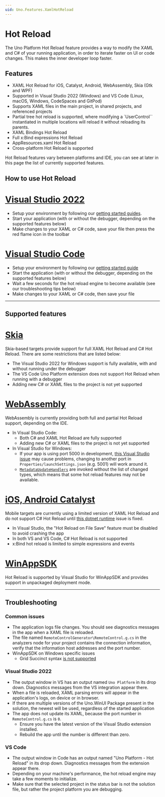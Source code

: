 ```yaml
---
uid: Uno.Features.XamlHotReload
---
```


# Hot Reload

The Uno Platform Hot Reload feature provides a way to modify the XAML and C# of your running application, in order to iterate faster on UI or code changes. This makes the inner developer loop faster.
## Features
- XAML Hot Reload for iOS, Catalyst, Android, WebAssembly, Skia (Gtk and WPF)
- Supported in Visual Studio 2022 (Windows) and VS Code (Linux, macOS, Windows, CodeSpaces and GitPod)
- Supports XAML files in the main project, in shared projects, and referenced projects
- Partial tree hot reload is supported, where modifying a `UserControl`` instantiated in multiple locations will reload it without reloading its parents.
- XAML Bindings Hot Reload
- Full x:Bind expressions Hot Reload
- AppResources.xaml Hot Reload
- Cross-platform Hot Reload is supported

Hot Reload features vary between platforms and IDE, you can see at later in this page the list of currently supported features.

## How to use Hot Reload

# [**Visual Studio 2022**](#tab/vswin)
- Setup your environment by following our [getting started guides](xref:Uno.GetStarted.vs2022).
- Start your application (with or without the debugger, depending on the supported features below)
- Make changes to your XAML or C# code, save your file then press the red flame icon in the toolbar

# [**Visual Studio Code**](#tab/vscode)
- Setup your environment by following our [getting started guide](xref:Uno.GetStarted.vscode)
- Start the application (with or without the debugger, depending on the supported features below)
- Wait a few seconds for the hot reload engine to become available (see our troubleshooting tips below)
- Make changes to your XAML or C# code, then save your file

***

## Supported features

# [**Skia**](#tab/skia)

Skia-based targets provide support for full XAML Hot Reload and C# Hot Reload. There are some restrictions that are listed below:

- The Visual Studio 2022 for Windows support is fully available, with and without running under the debugger
- The VS Code Uno Platform extension does not support Hot Reload when running with a debugger
- Adding new C# or XAML files to the project is not yet supported

# [**WebAssembly**](#tab/wasm)

WebAssembly is currently providing both full and partial Hot Reload support, depending on the IDE.

- In Visual Studio Code:
  - Both C# and XAML Hot Reload are fully supported
  - Adding new C# or XAML files to the project is not yet supported
- In Visual Studio for Windows:
  - If your app is using port 5000 in development, [this Visual Studio issue](https://developercommunity.visualstudio.com/t/BrowserLink-WebSocket-is-disconnecting-a/10500228) may cause problems, changing to another port in `Properties/launchSettings.json` (e.g. 5001) will work around it.
  - [`MetadataUpdateHandlers`](https://learn.microsoft.com/en-us/dotnet/api/system.reflection.metadata.metadataupdatehandlerattribute?view=net-7.0) are invoked without the list of changed types, which means that some hot reload features may not be available.

# [**iOS, Android Catalyst**](#tab/mobile)

Mobile targets are currently using a limited version of XAML Hot Reload and do not support C# Hot Reload until [this dotnet runtime](https://github.com/dotnet/runtime/issues/93860) issue is fixed.

- In Visual Studio, the "Hot Reload on File Save" feature must be disabled to avoid crashing the app
- In both VS and VS Code, C# Hot Reload is not supported
- x:Bind hot reload is limited to simple expressions and events

# [**WinAppSDK**](#tab/winappsdk)

Hot Reload is supported by Visual Studio for WinAppSDK and provides support in unpackaged deployment mode.

***

## Troubleshooting

### Common issues
- The application logs file changes. You should see diagnostics messages in the app when a XAML file is reloaded.
- The file named `RemoteControlGenerator\RemoteControl.g.cs` in the analyzers node for your project contains the connection information, verify that the information host addresses and the port number.
- WinAppSDK on Windows specific issues
    - Grid Succinct syntax [is not supported](https://github.com/microsoft/microsoft-ui-xaml/issues/7043#issuecomment-1120061686)

### Visual Studio 2022
- The output window in VS has an output named `Uno Platform` in its drop down. Diagnostics messages from the VS integration appear there.
- When a file is reloaded, XAML parsing errors will appear in the application's logs, on device or in browser.
- If there are multiple versions of the Uno.WinUI Package present in the solution, the newest will be used, regardless of the started application
- The app does not update its XAML, because the port number in `RemoteControl.g.cs` is `0`.
    - Ensure you have the latest version of the Visual Studio extension installed.
    - Rebuild the app until the number is different than zero.

### VS Code
- The output window in Code has an output named "Uno Platform - Hot Reload" in its drop down. Diagnostics messages from the extension appear there.
- Depending on your machine's performance, the hot reload engine may take a few moments to initialize.
- Make sure that the selected project in the status bar is not the solution file, but rather the project platform you are debugging.